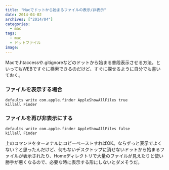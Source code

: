 ```yaml
---
title: "Macでドットから始まるファイルの表示/非表示"
date: 2014-04-02
archives: ["2014/04"]
categories:
  - mac
tags:
  - mac
  - ドットファイル
image: 
---
```

Macで.htaccessや.gitignoreなどのドットから始まる普段表示させる方法。といってもWEBですぐに検索できるのだけど、すぐに探せるように自分でも書いておく。

<!--more-->

### ファイルを表示する場合

```
defaults write com.apple.finder AppleShowAllFiles true
killall Finder
```

### ファイルを再び非表示にする

```
defaults write com.apple.finder AppleShowAllFiles false
killall Finder
```

上のコマンドをターミナルにコピーペーストすればOK。ならずっと表示でよくない？と思ったんだけど、何もないデスクトップに消せないドットから始まるファイルが表示されたり、Homeディレクトリで大量のファイルが見えたりと使い勝手が悪くなるので、必要な時に表示する形にしないとダメそうだ。
